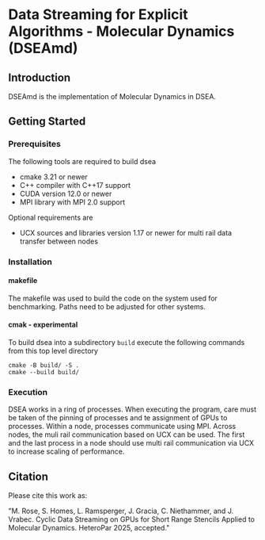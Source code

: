 # Data Streaming for Explicit Algorithms - Molecular Dynamics (DSEAmd)

## Introduction
DSEAmd is the implementation of Molecular Dynamics in DSEA.

## Getting Started

### Prerequisites
The following tools are required to build dsea
* cmake 3.21 or newer
* C++ compiler with C++17 support
* CUDA version 12.0 or newer
* MPI library with MPI 2.0 support

Optional requirements are
* UCX sources and libraries version 1.17 or newer for multi rail data transfer between nodes

### Installation

#### makefile
The makefile was used to build the code on the system used for benchmarking. Paths need to be adjusted for other systems.

#### cmak - experimental
To build dsea into a subdirectory `build` execute the following commands from this top level directory

```shell
cmake -B build/ -S .
cmake --build build/
```


### Execution
DSEA works in a ring of processes. When executing the program, care must be taken of the pinning of processes and te assignment of GPUs to processes. Within a node, processes communicate using MPI. Across nodes, the muli rail communication based on UCX can be used. The first and the last process in a node should use multi rail communication via UCX to increase scaling of performance. 

## Citation
Please cite this work as:

"M. Rose, S. Homes, L. Ramsperger, J. Gracia, C. Niethammer, and J. Vrabec. Cyclic Data Streaming on GPUs for Short Range
Stencils Applied to Molecular Dynamics. HeteroPar 2025, accepted."
